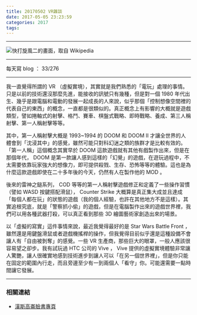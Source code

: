 ```yaml
---
title: 20170502 VR雜談
date: 2017-05-05 23:23:59
categories: 2017
tags:
---
```


---

![快打旋風二的畫面，取自 Wikipedia](https://c1.staticflickr.com/5/4190/33608468264_6f880e16aa_o.png)

---

每天寫 blog ： 33/276

---

我一直覺得所謂的 VR （虛擬實境），其實就是我們熟悉的「電玩」處理的事情。只是以前的技術還沒那麼先進，能接收的訊號只有幾種，但是對一個 1980 年代出生、幾乎是跟電腦和電動的發展一起成長的人來說，似乎那個「控制想像空間裡的代表自己的東西」的概念，一直都是很類似的。真正概念上有影響的大概就是遊戲類型，譬如捲軸式的射擊、格鬥、賽車、棋盤式戰略、即時戰略、養成、第三人稱射擊、第一人稱射擊等等。

其中，第一人稱射擊大概是 1993~1994 的 DOOM 和 DOOM II 才讓全世界的人體會到「沈浸其中」的感覺，雖然可能只對科幻迷之類的族群才是比較有效的。「第一人稱」這個概念其實早於 DOOM 這款遊戲就有其他有戲製作出來，但是在那個年代， DOOM 是第一款讓人感到這樣的「幻覺」的遊戲，在遊玩過程中，不太需要依靠玩家強大的想像力，即可提供殺戮、生存、恐怖等等的體驗。這也是為什麼這款遊戲即使在二十多年後的今天，仍然有人在製作他的 MOD 。

後來的雷神之鎚系列， COD 等等的第一人稱射擊遊戲修正和定義了一些操作習慣（譬如 WASD 按鍵搭配滑鼠）， Counter Strike 大概算是真正集大成並且達成「每個人都在玩」的狀態的遊戲（我的個人經驗，也許在其他地方不是這樣）。其實追根究底，就是「警察抓小偷」的遊戲，但是在電腦製作出來的遊戲世界裡，我們可以用各種武器打殺，可以真正看到那些 3D 繪圖藝術家創造出來的場景。

以「虛擬的寫實」這件事情來說，最近我覺得最好的是 Star Wars Battle Front ，雖然還是用鍵盤滑鼠或者遊戲機搖桿的操作，但我覺得目前似乎還是這種設備不會讓人有「自由被剝奪」的感覺。一些 VR 生產商，那些巨大的眼罩，一般人應該很容易望之卻步。我有試玩過 HTC 公司的 Vive ， Vive 提供的虛擬實境體驗非常讓人驚艷，讓人很確實地感到技術進步到讓人可以「在另一個世界裡」，但是你只能在固定的範圍內行走，而且旁邊至少有一到兩個人「看守」你。可能還需要一點時間讓它發展。

---
### 相關連結

- [漢斯高崙臉書專頁](https://www.facebook.com/hanscholem/)
